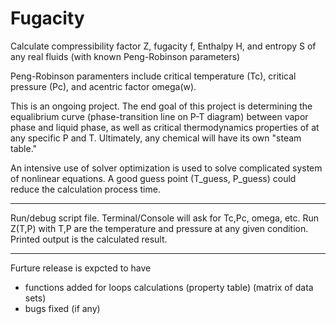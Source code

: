 # Fugacity

Calculate compressibility factor Z, fugacity f, Enthalpy H, and entropy S of any real fluids (with known Peng-Robinson parameters)

Peng-Robinson paramenters include critical temperature (Tc), critical pressure (Pc), and acentric factor omega(w). 

This is an ongoing project. The end goal of this project is determining the equalibrium curve (phase-transition line on P-T diagram) between vapor phase and liquid phase, as well as critical thermodynamics properties of at any specific P and T.
Ultimately, any chemical will have its own "steam table."

An intensive use of solver optimization is used to solve complicated system of nonlinear equations. A good guess point (T_guess, P_guess) could reduce the calculation process time.

---
Run/debug script file. Terminal/Console will ask for Tc,Pc, omega, etc. 
Run Z(T,P) with T,P are the temperature and pressure at any given condition. Printed output is the calculated result.

---
Furture release is expcted to have
- functions added for loops calculations (property table) (matrix of data sets)
- bugs fixed (if any)
